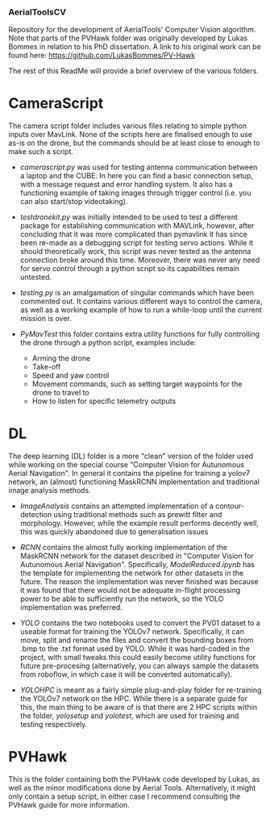### AerialToolsCV
Repository for the development of AerialTools' Computer Vision algorithm. Note that parts of the PVHawk folder was originally developed by Lukas Bommes in relation to his PhD dissertation. A link to his original work can be found here:
https://github.com/LukasBommes/PV-Hawk

The rest of this ReadMe will provide a brief overview of the various folders.

# CameraScript
The camera script folder includes various files relating to simple python inputs over MavLink. None of the scripts here are finalised enough to use as-is on the drone, but the commands should be at least close to enough to make such a script. 

- $camera script.py$ was used for testing antenna communication between a laptop and the CUBE. In here you can find a basic connection setup, with a message request and error handling system. It also has a functioning example of taking images through trigger control (i.e. you can also start/stop videotaking).

- $test dronekit.py$ was initially intended to be used to test a different package for establishing communication with MAVLink, however, after concluding that it was more complicated than pymavlink it has since been re-made as a debugging script for testing servo actions. While it should theoretically work, this script was never tested as the antenna connection broke around this time. Moreover, there was never any need for servo control through a python script so its capabilities remain untested.

- $testing.py$ is an amalgamation of singular commands which have been commented out. It contains various different ways to control the camera, as well as a working example of how to run a while-loop until the current mission is over.

- $PyMavTest$ this folder contains extra utility functions for fully controlling the drone through a python script, examples include:
    - Arming the drone
    - Take-off
    - Speed and yaw control
    - Movement commands, such as setting target waypoints for the drone to travel to
    - How to listen for specific telemetry outputs

# DL
The deep learning (DL) folder is a more "clean" version of the folder used while working on the special course "Computer Vision for Autunomous Aerial Navigation". In general it contains the pipeline for training a yolov7 network, an (almost) functioning MaskRCNN implementation and traditional image analysis methods.

- $ImageAnalysis$ contains an attempted implementation of a contour-detection using traditional methods such as prewitt filter and morphology. However, while the example result performs decently well, this was quickly abandoned due to generalisation issues

- $RCNN$ contains the almost fully working implementation of the MaskRCNN network for the dataset described in "Computer Vision for Autunomous Aerial Navigation". Specifically, $ModelReduced.ipynb$ has the template for implementing the network for other datasets in the future. The reason the implementation was never finished was because it was found that there would not be adequate in-flight processing power to be able to sufficiently run the network, so the YOLO implementation was preferred. 

- $YOLO$ contains the two notebooks used to convert the PV01 dataset to a useable format for training the YOLOv7 network. Specifically, it can move, split and rename the files and convert the bounding boxes from .bmp to the .txt format used by YOLO. While it was hard-coded in the project, with small tweaks this could easily become utility functions for future pre-procesing (alternatively, you can always sample the datasets from roboflow, in which case it will be converted automatically).

- $YOLO HPC$ is meant as a fairly simple plug-and-play folder for re-training the YOLOv7 network on the HPC. While there is a separate guide for this, the main thing to be aware of is that there are 2 HPC scripts within the folder, $yolo setup$ and $yolo test$, which are used for training and testing respectively. 

# PVHawk
This is the folder containing both the PVHawk code developed by Lukas, as well as the minor modifications done by Aerial Tools. Alternatively, it might only contain a setup script, in either case I recommend consulting the PVHawk guide for more information.